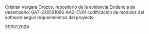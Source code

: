 Cristian Vergara Orozco, repositorio de la evidencia 
Evidencia de desempeño: GA7-220501096-AA2-EV01 codificación de módulos del software según requerimientos del proyecto  

30/07/2024
